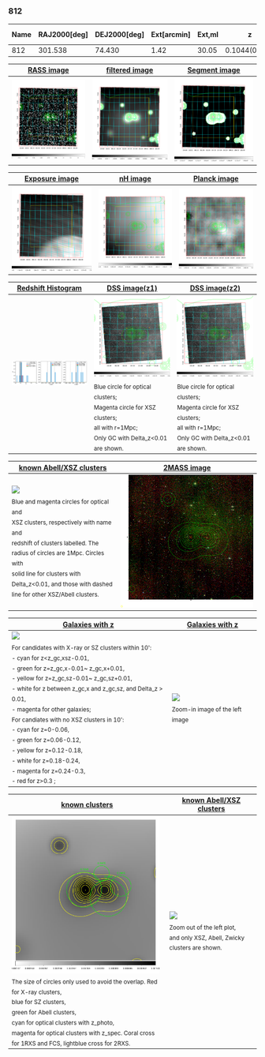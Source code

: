 <div STYLE="page-break-after: always;"></div>

### 812

|Name|RAJ2000[deg]|DEJ2000[deg] |Ext[arcmin]| Ext,ml | z | z_src| C|GC(XSZ,Delta_z<0.01)| GC(OPT,Delta_z<0.01)|GC| R_sig[arcmin] | R500[arcmin] | R500[Mpc]| CRsig[c/s] | CR500[c/s] |L500[1E44 erg/s]|F500[1E-12 erg/s/cm^2]| M500[1E14 Msun]|Tx[keV]|Cnt_sig|Beta|Rc[arcmin]|Comment|Alias|
|---|---|---|---|---|---|------|---|--------|---------|----------|---|---|---|---|---|---|---|---|---|---|---|---|---|---|
|812| 301.538| 74.430| 1.42| 30.05| 0.1044(0.008)| z2,| G| -| -| W| 15.138| 7.307| 0.840| 0.127(0.020)| 0.117(0.019)| 0.551(0.049)| 1.982(0.178)| 1.86(0.08)| 3.25(0.09)| 218.9| 0.522(-0.016+0.036)| 1.390(-0.274+0.396)| -| t025|

|[RASS image](../image/812/812_img.pdf)|[filtered image](../image/812/812_fil.pdf)|[Segment image](../image/812/812_seg.pdf)|
|-------------------|--------------------|-------------------|
| <img src="../image/812/812_img.png" width="300">  | <img src="../image/812/812_fil.png" width="300">   | <img src="../image/812/812_seg.png" width="300">  |

|[Exposure image](../image/812/812_mex.pdf)| [nH image](../image/812/812_nh.pdf)| [Planck image](../image/812/812_p.pdf)|
|-------------------|--------------------|-------------------|
|<img src="../image/812/812_mex.png" width="300">   | <img src="../image/812/812_nh.png" width="300">    | <img src="../image/812/812_p.png" width="300"> |

|[Redshift Histogram](../image/812/812_zg.pdf) | [DSS image(z1)](../image/812/812_dss_z1.pdf)      |  [DSS image(z2)](../image/812/812_dss_z2.pdf)    |
|-------------------|--------------------|-------------------|
|<img src="../image/812/812_zg.png" width="300"> |<img src="../image/812/812_dss_z1.png" width="300"> <sub><br>Blue circle for optical clusters; <br>Magenta circle for XSZ clusters; <br>all with r=1Mpc; <br>Only GC with Delta_z<0.01 are shown. </sub>| <img src="../image/812/812_dss_z2.png" width="300"><sub><br>Blue circle for optical clusters; <br>Magenta circle for XSZ clusters; <br>all with r=1Mpc; <br>Only GC with Delta_z<0.01 are shown. </sub> |

|[known Abell/XSZ clusters](../image/812/812_m.pdf) | [2MASS image](../image/812/812_2mass.pdf)      |
|-------------------|-------------------|
|<img src=../image/812/812_m.png width="300"> <br><sub>Blue and magenta circles for optical and <br>XSZ clusters, respectively with name and <br>redshift of clusters labelled. The <br>radius of circles are 1Mpc. Circles with <br>solid line for clusters with <br>Delta_z<0.01, and those with dashed <br>line for other XSZ/Abell clusters.        </sub>|<img src="../image/812/812_2mass.png" width="300">  |

|[Galaxies with z](../image/812/812_opt_ned.pdf) |[Galaxies with z](../image/812/812_opt_ned_zoom.pdf) |
|-------------------|-------------------|
| <img src=../image/812/812_opt_ned.png width="300"> <br><sub> For candidates with X-ray or SZ clusters within 10': <br> - cyan for z<z_gc,xsz-0.01, <br> - green for z=z_gc,x-0.01~ z_gc,x+0.01, <br> - yellow for z=z_gc,sz-0.01~ z_gc,sz+0.01, <br> - white for z between z_gc,x and z_gc,sz, and Delta_z > 0.01, <br> - magenta for other galaxies; <br>For candiates with no XSZ clusters in 10': <br> - cyan for z=0-0.06, <br> - green for z=0.06-0.12, <br> - yellow for z=0.12-0.18, <br> - white for z=0.18-0.24, <br> - magenta for z=0.24-0.3, <br> - red for z>0.3 ;  </sub>|<img src=../image/812/812_opt_ned_zoom.png width="300">  <br><sub> Zoom-in image of the left image</sub>|

|[known clusters](../image/812/812_gc.pdf) |[known Abell/XSZ clusters](../image/812/812_gc_large.pdf) |
|-------------------|-------------------|
| <img src=../image/812/812_gc.png width="300"> <br><sub> The size of circles only used to avoid the overlap. Red for X-ray clusters, <br> blue for SZ clusters, <br> green for Abell clusters, <br> cyan for optical clusters with z_photo, <br> magenta for optical clusters with z_spec. Coral cross for 1RXS and FCS, lightblue cross for 2RXS. </sub>|<img src=../image/812/812_gc_large.png width="300"> <br><sub> Zoom out of the left plot, <br> and only XSZ, Abell, Zwicky clusters are shown. </sub> |



